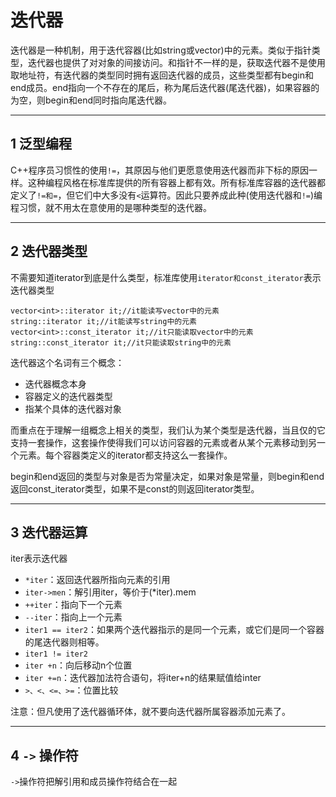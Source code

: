 # 迭代器

迭代器是一种机制，用于迭代容器(比如string或vector)中的元素。类似于指针类型，迭代器也提供了对对象的间接访问。和指针不一样的是，获取迭代器不是使用取地址符，有迭代器的类型同时拥有返回迭代器的成员，这些类型都有begin和end成员。end指向一个不存在的尾后，称为尾后迭代器(尾迭代器)，如果容器的为空，则begin和end同时指向尾迭代器。

---
## 1 泛型编程

C++程序员习惯性的使用`!=`，其原因与他们更愿意使用迭代器而非下标的原因一样。这种编程风格在标准库提供的所有容器上都有效。所有标准库容器的迭代器都定义了`!=和=`，但它们中大多没有`<`运算符。因此只要养成此种(使用迭代器和`!=`)编程习惯，就不用太在意使用的是哪种类型的迭代器。

---
## 2 迭代器类型

不需要知道iterator到底是什么类型，标准库使用`iterator和const_iterator`表示迭代器类型

```
vector<int>::iterator it;//it能读写vector中的元素
string::iterator it;//it能读写string中的元素
vector<int>::const_iterator it;//it只能读取vector中的元素
string::const_iterator it;//it只能读取string中的元素
```

迭代器这个名词有三个概念：

- 迭代器概念本身
- 容器定义的迭代器类型
- 指某个具体的迭代器对象

而重点在于理解一组概念上相关的类型，我们认为某个类型是迭代器，当且仅的它支持一套操作，这套操作使得我们可以访问容器的元素或者从某个元素移动到另一个元素。每个容器类定义的iterator都支持这么一套操作。

begin和end返回的类型与对象是否为常量决定，如果对象是常量，则begin和end返回const_iterator类型，如果不是const的则返回iterator类型。

---
## 3 迭代器运算

iter表示迭代器

- `*iter`：返回迭代器所指向元素的引用
- `iter->men`：解引用iter，等价于(*iter).mem
- `++iter`：指向下一个元素
- `--iter`：指向上一个元素
- `iter1 == iter2`：如果两个迭代器指示的是同一个元素，或它们是同一个容器的尾迭代器则相等。
- `iter1 != iter2`
- `iter +n`：向后移动n个位置
- `iter +=n`：迭代器加法符合语句，将iter+n的结果赋值给inter
- `>、<、<=、>=`：位置比较

注意：但凡使用了迭代器循环体，就不要向迭代器所属容器添加元素了。

---
## 4 `->` 操作符

`->`操作符把解引用和成员操作符结合在一起